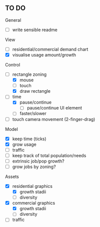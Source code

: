 ## TO DO

General
- [ ] write sensible readme

View
- [ ] residential/commercial demand chart
- [X] visualise usage amount/growth

Control
- [ ] rectangle zoning
  - [X] mouse
  - [ ] touch
  - [X] draw rectangle
- [ ] time
  - [X] pause/continue
    - [ ] pause/continue UI element
  - [ ] faster/slower
- [ ] touch camera movement (2-finger-drag)

Model
- [X] keep time (ticks)
- [X] grow usage
- [ ] traffic
- [ ] keep track of total population/needs
- [ ] extrinsic job/pop growth?
- [ ] grow jobs by zoning?

Assets
- [X] residential graphics
  - [X] growth stadii
  - [ ] diversity
- [X] commercial graphics
  - [X] growth stadii
  - [ ] diversity
- [ ] traffic